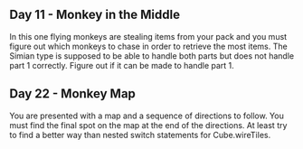 ## Day 11 - Monkey in the Middle

In this one flying monkeys are stealing items from your pack and you must figure out which monkeys to chase in order to retrieve the most items.  The Simian type is supposed to be able to handle both parts but does not handle part 1 correctly.  Figure out if it can be made to handle part 1.

## Day 22 - Monkey Map

You are presented with a map and a sequence of directions to follow.  You must find the final spot on the map at the end of the directions. At least try to find a better way than nested switch statements for Cube.wireTiles.